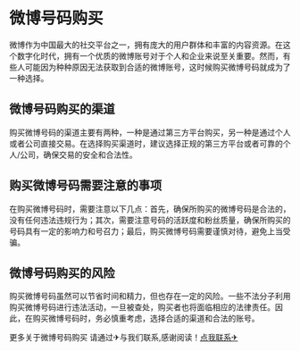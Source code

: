 # 微博号码购买

微博作为中国最大的社交平台之一，拥有庞大的用户群体和丰富的内容资源。在这个数字化时代，拥有一个优质的微博账号对于个人和企业来说至关重要。然而，有些人可能因为种种原因无法获取到合适的微博账号，这时候购买微博号码就成为了一种选择。

## 微博号码购买的渠道

购买微博号码的渠道主要有两种，一种是通过第三方平台购买，另一种是通过个人或者公司直接交易。在选择购买渠道时，建议选择正规的第三方平台或者可靠的个人/公司，确保交易的安全和合法性。

## 购买微博号码需要注意的事项

在购买微博号码时，需要注意以下几点：首先，确保所购买的微博号码是合法的，没有任何违法违规行为；其次，需要注意号码的活跃度和粉丝质量，确保所购买的号码具有一定的影响力和号召力；最后，购买微博号码需要谨慎对待，避免上当受骗。

## 微博号码购买的风险

购买微博号码虽然可以节省时间和精力，但也存在一定的风险。一些不法分子利用购买微博号码进行违法活动，一旦被查处，购买者也将面临相应的法律责任。因此，在购买微博号码时，务必慎重考虑，选择合适的渠道和合法的账号。

更多关于微博号码购买 请通过✈与我们联系,感谢阅读！[点我联系✈](https://www.k02.cc)